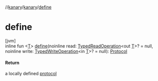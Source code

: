 //[kanary](../../index.md)/[kanary](index.md)/[define](define.md)

# define

[jvm]\
inline fun &lt;[T](define.md)&gt; [define](define.md)(noinline read: [TypedReadOperation](-typed-read-operation/index.md)&lt;out [T](define.md)&gt;? = null, noinline write: [TypedWriteOperation](-typed-write-operation/index.md)&lt;in [T](define.md)&gt;? = null): [Protocol](-protocol/index.md)

#### Return

a locally defined [protocol](-protocol/index.md)
